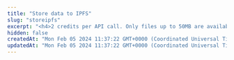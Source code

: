 ```yaml
---
title: "Store data to IPFS"
slug: "storeipfs"
excerpt: "<h4>2 credits per API call. Only files up to 50MB are available for storing.</h4><br/>\n<p>Stores file on the IPFS. We are leveraging <a href=\"https://web3.storage/\" target=\"_blank\">web3.storage</a> from <a href=\"https://protocol.ai/\" target=\"_blank\">Protocol Labs</a> for free storage on the IPFS.</p>"
hidden: false
createdAt: "Mon Feb 05 2024 11:37:22 GMT+0000 (Coordinated Universal Time)"
updatedAt: "Mon Feb 05 2024 11:37:22 GMT+0000 (Coordinated Universal Time)"
---
```

